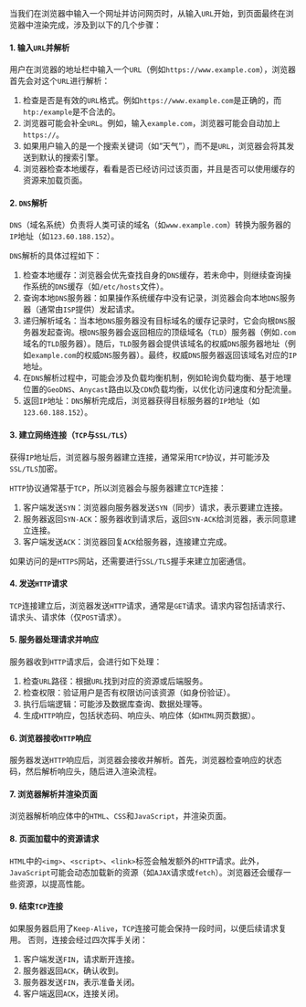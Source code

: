 当我们在浏览器中输入一个网址并访问网页时，从输入`URL`开始，到页面最终在浏览器中渲染完成，涉及到以下的几个步骤：

#### 1. 输入`URL`并解析

用户在浏览器的地址栏中输入一个`URL`（例如`https://www.example.com`），浏览器首先会对这个`URL`进行解析：

1. 检查是否是有效的`URL`格式。例如`https://www.example.com`是正确的，而`htp:/example`是不合法的。
2. 浏览器可能会补全`URL`。例如，输入`example.com`，浏览器可能会自动加上`https://`。
3. 如果用户输入的是一个搜索关键词（如“天气”），而不是`URL`，浏览器会将其发送到默认的搜索引擎。
4. 浏览器检查本地缓存，看看是否已经访问过该页面，并且是否可以使用缓存的资源来加载页面。

#### 2. `DNS`解析

`DNS`（域名系统）负责将人类可读的域名（如`www.example.com`）转换为服务器的`IP`地址（如`123.60.188.152`）。

`DNS`解析的具体过程如下：

1. 检查本地缓存：浏览器会优先查找自身的`DNS`缓存，若未命中，则继续查询操作系统的`DNS`缓存（如`/etc/hosts`文件）。
2. 查询本地`DNS`服务器：如果操作系统缓存中没有记录，浏览器会向本地`DNS`服务器（通常由`ISP`提供）发起请求。
3. 递归解析域名：当本地`DNS`服务器没有目标域名的缓存记录时，它会向根`DNS`服务器发起查询。根`DNS`服务器会返回相应的顶级域名（`TLD`）服务器（例如`.com`域名的`TLD`服务器）。随后，`TLD`服务器会提供该域名的权威`DNS`服务器地址（例如`example.com`的权威`DNS`服务器）。最终，权威`DNS`服务器返回该域名对应的`IP`地址。
4. 在`DNS`解析过程中，可能会涉及负载均衡机制，例如轮询负载均衡、基于地理位置的`GeoDNS`、`Anycast`路由以及`CDN`负载均衡，以优化访问速度和分配流量。
5. 返回`IP`地址：`DNS`解析完成后，浏览器获得目标服务器的`IP`地址（如`123.60.188.152`）。

#### 3. 建立网络连接（`TCP`与`SSL/TLS`）

获得`IP`地址后，浏览器与服务器建立连接，通常采用`TCP`协议，并可能涉及`SSL/TLS`加密。

`HTTP`协议通常基于`TCP`，所以浏览器会与服务器建立`TCP`连接：

1. 客户端发送`SYN`：浏览器向服务器发送`SYN`（同步）请求，表示要建立连接。
2. 服务器返回`SYN-ACK`：服务器收到请求后，返回`SYN-ACK`给浏览器，表示同意建立连接。
3. 客户端发送`ACK`：浏览器回复`ACK`给服务器，连接建立完成。

如果访问的是`HTTPS`网站，还需要进行`SSL/TLS`握手来建立加密通信。

#### 4. 发送`HTTP`请求

`TCP`连接建立后，浏览器发送`HTTP`请求，通常是`GET`请求。请求内容包括请求行、请求头、请求体（仅`POST`请求）。

#### 5. 服务器处理请求并响应

服务器收到`HTTP`请求后，会进行如下处理：

1. 检查`URL`路径：根据`URL`找到对应的资源或后端服务。
2. 检查权限：验证用户是否有权限访问该资源（如身份验证）。
3. 执行后端逻辑：可能涉及数据库查询、数据处理等。
4. 生成`HTTP`响应，包括状态码、响应头、响应体（如`HTML`网页数据）。

#### 6. 浏览器接收`HTTP`响应

服务器发送`HTTP`响应后，浏览器会接收并解析。首先，浏览器检查响应的状态码，然后解析响应头，随后进入渲染流程。

#### 7. 浏览器解析并渲染页面

浏览器解析响应体中的`HTML`、`CSS`和`JavaScript`，并渲染页面。

#### 8. 页面加载中的资源请求

`HTML`中的`<img>`、`<script>`、`<link>`标签会触发额外的`HTTP`请求。此外，`JavaScript`可能会动态加载新的资源（如`AJAX`请求或`fetch`）。浏览器还会缓存一些资源，以提高性能。

#### 9. 结束`TCP`连接

如果服务器启用了`Keep-Alive`，`TCP`连接可能会保持一段时间，以便后续请求复用。 否则，连接会经过四次挥手关闭：

1. 客户端发送`FIN`，请求断开连接。
1. 服务器返回`ACK`，确认收到。
1. 服务器发送`FIN`，表示准备关闭。
1. 客户端返回`ACK`，连接关闭。
